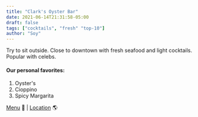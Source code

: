 ```yaml
---
title: "Clark's Oyster Bar"
date: 2021-06-14T21:31:58-05:00
draft: false
tags: ["cocktails", "fresh" "top-10"]
author: "Soy"
---
```


Try to sit outside. Close to downtown with fresh seafood and light cocktails. Popular with celebs. 

#### Our personal favorites:

1. Oyster's
2. Cioppino
3. Spicy Margarita

[Menu](https://clarksaustin.com/wp-content/uploads/2020/05/Clarks_Dinner.pdf) 📖  |  [Location](https://goo.gl/maps/RB3ijNinvwVJVnGy7) 🌎
